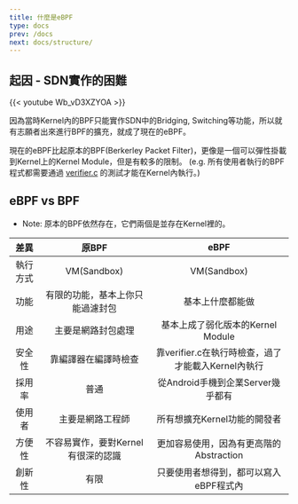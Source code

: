 ```yaml
---
title: 什麼是eBPF
type: docs
prev: /docs
next: docs/structure/
---
```


## 起因 - SDN實作的困難

{{< youtube Wb_vD3XZYOA >}}

因為當時Kernel內的BPF只能實作SDN中的Bridging, Switching等功能，所以就有志願者出來進行BPF的擴充，就成了現在的eBPF。

現在的eBPF比起原本的BPF(Berkerley Packet Filter)，更像是一個可以彈性掛載到Kernel上的Kernel Module，但是有較多的限制。
(e.g. 所有使用者執行的BPF程式都需要通過 [verifier.c](https://github.com/torvalds/linux/blob/master/kernel/bpf/verifier.c) 的測試才能在Kernel內執行。)

## eBPF vs BPF
- Note: 原本的BPF依然存在，它們兩個是並存在Kernel裡的。

| 差異 | 原BPF | eBPF |
| :---: | :---: | :---: |
| 執行方式 | VM(Sandbox) | VM(Sandbox) |
| 功能 | 有限的功能，基本上你只能過濾封包 | 基本上什麼都能做 |
| 用途 | 主要是網路封包處理 | 基本上成了弱化版本的Kernel Module |
| 安全性 | 靠編譯器在編譯時檢查 | 靠verifier.c在執行時檢查，過了才能載入Kernel內執行 |
| 採用率 | 普通 | 從Android手機到企業Server幾乎都有 |
| 使用者 | 主要是網路工程師 | 所有想擴充Kernel功能的開發者  |
| 方便性 | 不容易實作，要對Kernel有很深的認識 | 更加容易使用，因為有更高階的Abstraction |
| 創新性 | 有限 | 只要使用者想得到，都可以寫入eBPF程式內 |
